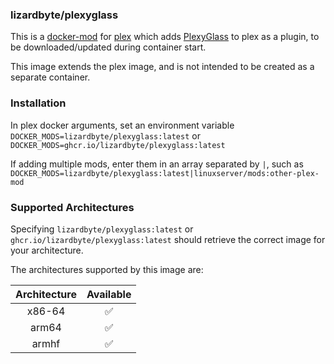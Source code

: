### lizardbyte/plexyglass

This is a [docker-mod](https://linuxserver.github.io/docker-mods/) for
[plex](https://hub.docker.com/r/linuxserver/plex) which adds [PlexyGlass](https://github.com/LizardByte/PlexyGlass)
to plex as a plugin, to be downloaded/updated during container start.

This image extends the plex image, and is not intended to be created as a separate container.

### Installation

In plex docker arguments, set an environment variable `DOCKER_MODS=lizardbyte/plexyglass:latest` or
`DOCKER_MODS=ghcr.io/lizardbyte/plexyglass:latest`

If adding multiple mods, enter them in an array separated by `|`, such as
`DOCKER_MODS=lizardbyte/plexyglass:latest|linuxserver/mods:other-plex-mod`

### Supported Architectures

Specifying `lizardbyte/plexyglass:latest` or `ghcr.io/lizardbyte/plexyglass:latest` should retrieve the correct image
for your architecture.

The architectures supported by this image are:

| Architecture | Available |
|:------------:|:---------:|
|    x86-64    |     ✅     |
|    arm64     |     ✅     |
|    armhf     |     ✅     |
